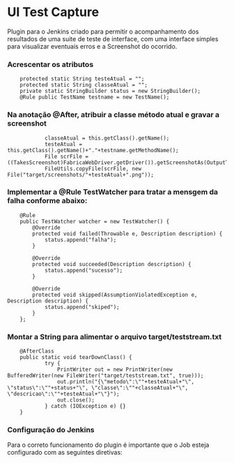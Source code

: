 # UI Test Capture
Plugin para o Jenkins criado para permitir o acompanhamento dos resultados de uma suite de teste de interface, com uma interface simples para visualizar eventuais erros e a Screenshot do ocorrido.



### Acrescentar os atributos
        protected static String testeAtual = "";
        protected static String classeAtual = "";
        private static StringBuilder status = new StringBuilder();
        @Rule public TestName testname = new TestName();

### Na anotação @After, atribuir a classe método atual e gravar a screenshot
                classeAtual = this.getClass().getName();
                testeAtual = this.getClass().getName()+"."+testname.getMethodName();
                File scrFile = ((TakesScreenshot)FabricaWebDriver.getDriver()).getScreenshotAs(OutputType.FILE);
                FileUtils.copyFile(scrFile, new File("target/screenshots/"+testeAtual+".png"));

### Implementar a @Rule TestWatcher para tratar a mensgem da falha conforme abaixo:
        @Rule
        public TestWatcher watcher = new TestWatcher() {
            @Override
            protected void failed(Throwable e, Description description) {
                status.append("falha");
            }

            @Override
            protected void succeeded(Description description) {
                status.append("sucesso");
            }

            @Override
            protected void skipped(AssumptionViolatedException e, Description description) {
                status.append("skiped");
            }
        };

### Montar a String para alimentar o arquivo target/teststream.txt
        @AfterClass
        public static void tearDownClass() {
                try {
                    PrintWriter out = new PrintWriter(new BufferedWriter(new FileWriter("target/teststream.txt", true)));
                    out.println("{\"metodo\":\""+testeAtual+"\", \"status\":\""+status+"\", \"classe\":\""+classeAtual+"\", \"descricao\":\""+testeAtual+"\"}");
                    out.close();
                } catch (IOException e) {}
        }

### Configuração do Jenkins
Para o correto funcionamento do plugin é importante que o Job esteja configurado com as seguintes diretivas:

